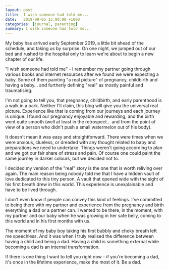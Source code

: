 ```yaml
---
layout: post
title:  I wish someone had told me...
date:   2019-09-05 15:00:00 +1000
categories: [journal, parenting]
summary: I wish someone had told me...
---
```

My baby has arrived early September 2019, a little bit ahead of the schedule, and taking us by surprise. On one night, we jumped out of our bed and rushed to the hospital only to learn we're about to begin a new chapter of our life.

"I wish someone had told me" - I remember my partner going through various books and internet resources after we found we were expecting a baby. Some of them painting "a real picture" of pregnancy, childbirth and having a baby… and furtherly defining "real" as mostly painful and traumatising.

I'm not going to tell you, that pregnancy, childbirth, and early parenthood is a walk in a park. Neither I'll claim, this blog will give you the universal real picture. Experience like that is coming from our journeys and each journey is unique. I found our pregnancy enjoyable and rewarding, and the birth went quite smooth (well at least in the retrospect… and from the point of view of a person who didn't push a small watermelon out of his body). 

It doesn't mean it was easy and straightforward. There were times when we were anxious, clueless, or dreaded with any thought related to baby and preparations we need to undertake. Things weren't going according to plan and we got our fair share of stress and pain. Of course one could paint the same journey in darker colours, but we decided not to. 

I decided my version of the "real" story is the one that is worth reliving over again. The main reason being nobody told me that I have a hidden vault of love dedicated to this tiny person. A vault that opened wide with the sight of his first breath drew in this world. This experience is unexplainable and have to be lived through. 

I don't even know if people can convey this kind of feelings. I've committed to being there with my partner and experience from the pregnancy and birth everything a dad or a partner can. I wanted to be there, in the moment, with my partner and our baby when he was growing in her safe belly, coming to this world and in his first months with us.

The moment of my baby boy taking his first bubbly and choky breath left me speechless. And it was when I truly realised the difference between having a child and being a dad. Having a child is something external while becoming a dad is an internal transformation. 

If there is one thing I want to tell you right now - if you're becoming a dad, it's once in the lifetime experience, make the most of it. Be a dad.